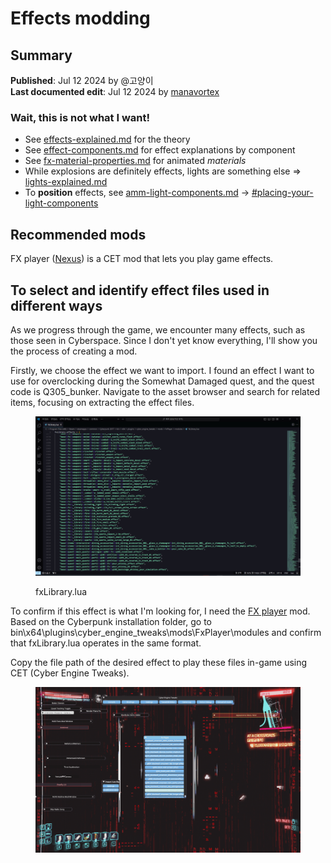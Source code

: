 # Effects modding

## Summary

**Published**: Jul 12 2024 by @고양이\
**Last documented edit**: Jul 12 2024 by [manavortex](https://app.gitbook.com/u/NfZBoxGegfUqB33J9HXuCs6PVaC3 "mention")

### Wait, this is not what I want!

* See [effects-explained.md](../../for-mod-creators-theory/files-and-what-they-do/effects-explained.md "mention") for the theory
* See [effect-components.md](../../for-mod-creators-theory/files-and-what-they-do/components/documented-components/effect-components.md "mention") for effect explanations by component
* See [fx-material-properties.md](../../for-mod-creators-theory/materials/configuring-materials/fx-material-properties.md "mention") for animated _materials_
* While explosions are definitely effects, lights are something else => [lights-explained.md](../../for-mod-creators-theory/files-and-what-they-do/lights-explained.md "mention")
* To **position** effects, see [amm-light-components.md](../../for-mod-creators-theory/core-mods-explained/amm/custom-props/amm-light-components.md "mention") -> [#placing-your-light-components](../../for-mod-creators-theory/core-mods-explained/amm/custom-props/amm-light-components.md#placing-your-light-components "mention")

## Recommended mods

FX player ([Nexus](https://www.nexusmods.com/cyberpunk2077/mods/8194)) is a CET mod that lets you play game effects.&#x20;

## To select and identify effect files used in different ways

As we progress through the game, we encounter many effects, such as those seen in Cyberspace. Since I don't yet know everything, I'll show you the process of creating a mod.

Firstly, we choose the effect we want to import. I found an effect I want to use for overclocking during the Somewhat Damaged quest, and the quest code is Q305\_bunker. Navigate to the asset browser and search for related items, focusing on extracting the effect files.

<figure><img src="../../.gitbook/assets/image (383).png" alt=""><figcaption><p>fxLibrary.lua</p></figcaption></figure>

To confirm if this effect is what I'm looking for, I need the [FX player](https://www.nexusmods.com/cyberpunk2077/mods/8194) mod. Based on the Cyberpunk installation folder, go to bin\x64\plugins\cyber\_engine\_tweaks\mods\FxPlayer\modules and confirm that fxLibrary.lua operates in the same format.&#x20;

Copy the file path of the desired effect to play these files in-game using CET (Cyber Engine Tweaks).

<figure><img src="../../.gitbook/assets/image (384).png" alt=""><figcaption></figcaption></figure>

